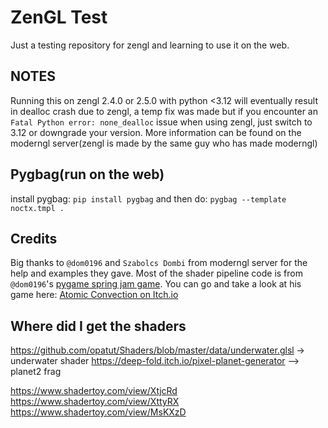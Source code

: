 # ZenGL Test

Just a testing repository for zengl and learning to use it on the web.

## NOTES

Running this on zengl 2.4.0 or 2.5.0 with python <3.12 will eventually result in dealloc crash due to zengl, a temp fix was made but if you encounter an `Fatal Python error: none_dealloc` issue when using zengl, just switch to 3.12 or downgrade your version. More information can be found on the moderngl server(zengl is made by the same guy who has made moderngl)

## Pygbag(run on the web)

install pygbag: `pip install pygbag`
and then do: `pygbag --template noctx.tmpl .`

## Credits

Big thanks to `@dom0196` and `Szabolcs Dombi` from moderngl server for the help and examples they gave. Most of the shader pipeline code is from `@dom0196`'s [pygame spring jam game](https://github.com/d-orm/pgce_2024_spring_jam/tree/main). You can go and take a look at his game here: [Atomic Convection on Itch.io](https://djorm.itch.io/atomic-convection)

## Where did I get the shaders

https://github.com/opatut/Shaders/blob/master/data/underwater.glsl -> underwater shader
https://deep-fold.itch.io/pixel-planet-generator --> planet2 frag

https://www.shadertoy.com/view/XtjcRd
https://www.shadertoy.com/view/XttyRX
https://www.shadertoy.com/view/MsKXzD
